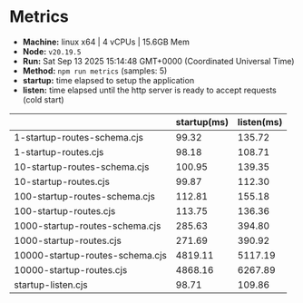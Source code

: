 # Metrics
* __Machine:__ linux x64 | 4 vCPUs | 15.6GB Mem
* __Node:__ `v20.19.5`
* __Run:__ Sat Sep 13 2025 15:14:48 GMT+0000 (Coordinated Universal Time)
* __Method:__ `npm run metrics` (samples: 5)
* __startup:__ time elapsed to setup the application
* __listen:__ time elapsed until the http server is ready to accept requests (cold start)

| | startup(ms) | listen(ms) |
|-| -       | -      |
| 1-startup-routes-schema.cjs | 99.32 | 135.72 |
| 1-startup-routes.cjs | 98.18 | 108.71 |
| 10-startup-routes-schema.cjs | 100.95 | 139.35 |
| 10-startup-routes.cjs | 99.87 | 112.30 |
| 100-startup-routes-schema.cjs | 112.81 | 155.18 |
| 100-startup-routes.cjs | 113.75 | 136.36 |
| 1000-startup-routes-schema.cjs | 285.63 | 394.80 |
| 1000-startup-routes.cjs | 271.69 | 390.92 |
| 10000-startup-routes-schema.cjs | 4819.11 | 5117.19 |
| 10000-startup-routes.cjs | 4868.16 | 6267.89 |
| startup-listen.cjs | 98.71 | 109.86 |

